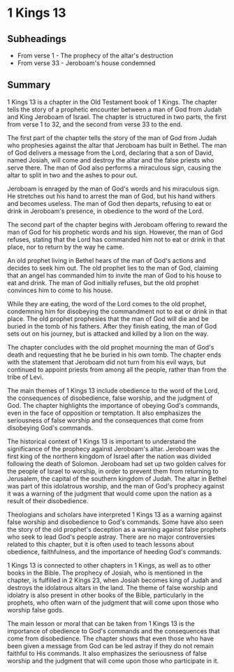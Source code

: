 # 1 Kings 13

## Subheadings

* From verse 1 - The prophecy of the altar's destruction
* From verse 33 - Jeroboam's house condemned

## Summary

1 Kings 13 is a chapter in the Old Testament book of 1 Kings. The chapter tells the story of a prophetic encounter between a man of God from Judah and King Jeroboam of Israel. The chapter is structured in two parts, the first from verse 1 to 32, and the second from verse 33 to the end.

The first part of the chapter tells the story of the man of God from Judah who prophesies against the altar that Jeroboam has built in Bethel. The man of God delivers a message from the Lord, declaring that a son of David, named Josiah, will come and destroy the altar and the false priests who serve there. The man of God also performs a miraculous sign, causing the altar to split in two and the ashes to pour out.

Jeroboam is enraged by the man of God's words and his miraculous sign. He stretches out his hand to arrest the man of God, but his hand withers and becomes useless. The man of God then departs, refusing to eat or drink in Jeroboam's presence, in obedience to the word of the Lord.

The second part of the chapter begins with Jeroboam offering to reward the man of God for his prophetic words and his sign. However, the man of God refuses, stating that the Lord has commanded him not to eat or drink in that place, nor to return by the way he came.

An old prophet living in Bethel hears of the man of God's actions and decides to seek him out. The old prophet lies to the man of God, claiming that an angel has commanded him to invite the man of God to his house to eat and drink. The man of God initially refuses, but the old prophet convinces him to come to his house.

While they are eating, the word of the Lord comes to the old prophet, condemning him for disobeying the commandment not to eat or drink in that place. The old prophet prophesies that the man of God will die and be buried in the tomb of his fathers. After they finish eating, the man of God sets out on his journey, but is attacked and killed by a lion on the way.

The chapter concludes with the old prophet mourning the man of God's death and requesting that he be buried in his own tomb. The chapter ends with the statement that Jeroboam did not turn from his evil ways, but continued to appoint priests from among all the people, rather than from the tribe of Levi.

The main themes of 1 Kings 13 include obedience to the word of the Lord, the consequences of disobedience, false worship, and the judgment of God. The chapter highlights the importance of obeying God's commands, even in the face of opposition or temptation. It also emphasizes the seriousness of false worship and the consequences that come from disobeying God's commands.

The historical context of 1 Kings 13 is important to understand the significance of the prophecy against Jeroboam's altar. Jeroboam was the first king of the northern kingdom of Israel after the nation was divided following the death of Solomon. Jeroboam had set up two golden calves for the people of Israel to worship, in order to prevent them from returning to Jerusalem, the capital of the southern kingdom of Judah. The altar in Bethel was part of this idolatrous worship, and the man of God's prophecy against it was a warning of the judgment that would come upon the nation as a result of their disobedience.

Theologians and scholars have interpreted 1 Kings 13 as a warning against false worship and disobedience to God's commands. Some have also seen the story of the old prophet's deception as a warning against false prophets who seek to lead God's people astray. There are no major controversies related to this chapter, but it is often used to teach lessons about obedience, faithfulness, and the importance of heeding God's commands.

1 Kings 13 is connected to other chapters in 1 Kings, as well as to other books in the Bible. The prophecy of Josiah, who is mentioned in the chapter, is fulfilled in 2 Kings 23, when Josiah becomes king of Judah and destroys the idolatrous altars in the land. The theme of false worship and idolatry is also present in other books of the Bible, particularly in the prophets, who often warn of the judgment that will come upon those who worship false gods.

The main lesson or moral that can be taken from 1 Kings 13 is the importance of obedience to God's commands and the consequences that come from disobedience. The chapter shows that even those who have been given a message from God can be led astray if they do not remain faithful to His commands. It also emphasizes the seriousness of false worship and the judgment that will come upon those who participate in it.